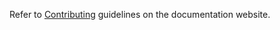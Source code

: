 Refer to [Contributing](https://words2nums.readthedocs.io/en/latest/contributing.html) guidelines on the documentation website.
